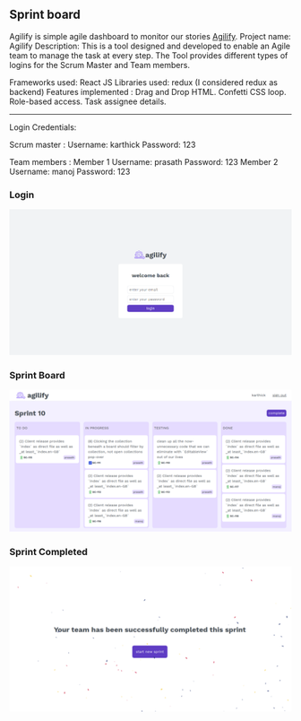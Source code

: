 ## Sprint board

Agilify is simple agile dashboard to monitor our stories [Agilify](https://jpelaa.github.io/agileboard.github.io/).
Project name: Agilify
Description: This is a tool designed and developed to enable an Agile team to manage the task at every step. The Tool provides different types of logins for the Scrum Master and Team members.

Frameworks used: React JS
Libraries used: redux (I considered redux as backend)
Features implemented : 
Drag and Drop HTML.
Confetti CSS loop.
Role-based access.
Task assignee details.                                  
___________

Login Credentials: 

Scrum master :
Username: karthick
Password: 123

Team members :
Member 1
Username: prasath
Password: 123
Member 2 
Username: manoj
Password: 123
 

### Login

<img src="./src/assets/login.png"/>

### Sprint Board

<img src="./src/assets/sprintboard.png"/>

### Sprint Completed

<img src="./src/assets/completed.png"/>


